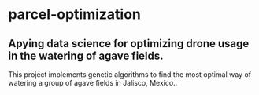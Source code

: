 # parcel-optimization
## Apying data science for optimizing drone usage in the watering of agave fields.

This project implements genetic algorithms to find the most optimal way of watering a group of agave fields in Jalisco, Mexico..

